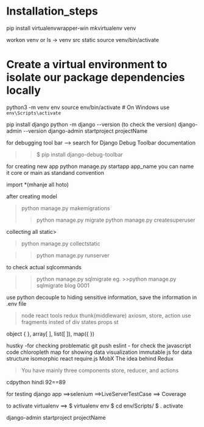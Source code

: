 # Installation_steps

pip install virtualenvwrapper-win
mkvirtualenv venv

workon venv
 or ls
-> venv  src static
source venv/bin/activate


# Create a virtual environment to isolate our package dependencies locally
python3 -m venv env
source env/bin/activate  # On Windows use `env\Scripts\activate`

pip install django 
python -m django --version (to check the version)
django-admin --version
django-admin startproject projectName

for debugging tool bar --> search for
Django Debug Toolbar documentation
>>$ pip install django-debug-toolbar

for creating new app
python manage.py startapp app_name
you can name it core or main as standand convention

import *(mhanje all hoto)


after creating model
> python manage.py makemigrations 
>>python manage.py migrate
>> python manage.py createsuperuser

collecting all static>
> python manage.py collectstatic

>>python manage.py runserver

to check actual sqlcommands
>>python manage.py sqlmigrate <appName> <migrationNumber>
eg. >>python manage.py sqlmigrate blog 0001

use python decouple to hiding sensitive information, save the information in .env file



>node react tools
redux thunk(middleware)
axiosm, store, action
use fragments insted of div
states props 
st

object { }, array[ ],
list([ ]), map({ })


hustky -for checking problematic git push
eslint - for check the javascript code
chloropleth map for showing data visualization
immutable js for data structure
isomorphic react
require.js
 MobX
The idea behind Redux
>You have mainly three components store, reducer, and actions


cdpython hindi 92==89



for testing django app
 ==>selenium
==>LiveServerTestCase
==> Coverage

to activate virtualenv 
==> 
$ virtualenv env
$ cd env/Scripts/
$ . activate



django-admin startproject projectName
